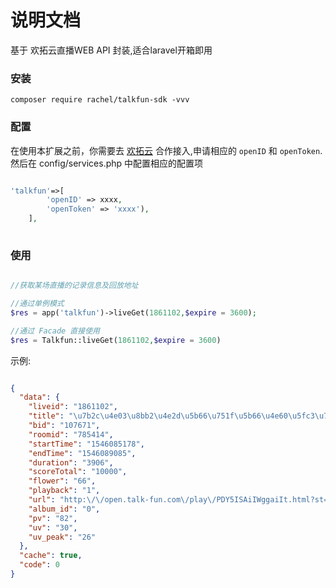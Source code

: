 # 说明文档
基于 欢拓云直播WEB API 封装,适合laravel开箱即用
### 安装
`composer require rachel/talkfun-sdk -vvv`
### 配置
在使用本扩展之前，你需要去 [欢拓云](http://www.talk-fun.com/) 合作接入,申请相应的 `openID` 和 `openToken`.
然后在 config/services.php 中配置相应的配置项
```php

'talkfun'=>[
        'openID' => xxxx,
        'openToken' => 'xxxx'),
    ],
    
```
### 使用

``` php

//获取某场直播的记录信息及回放地址

//通过单例模式
$res = app('talkfun')->liveGet(1861102,$expire = 3600);

//通过 Facade 直接使用
$res = Talkfun::liveGet(1861102,$expire = 3600)

```
示例:
```json

{
  "data": {
    "liveid": "1861102",
    "title": "\u7b2c\u4e03\u8bb2\u4e2d\u5b66\u751f\u5b66\u4e60\u5fc3\u7406\uff08\u4e09\uff092h",
    "bid": "107671",
    "roomid": "785414",
    "startTime": "1546085178",
    "endTime": "1546089085",
    "duration": "3906",
    "scoreTotal": "10000",
    "flower": "66",
    "playback": "1",
    "url": "http:\/\/open.talk-fun.com\/play\/PDY5ISAiIWggaiIt.html?st=TKoxvGbxyOyArEkXWSthbw&e=1546501951&from=api",
    "album_id": "0",
    "pv": "82",
    "uv": "30",
    "uv_peak": "26"
  },
  "cache": true,
  "code": 0
}

```